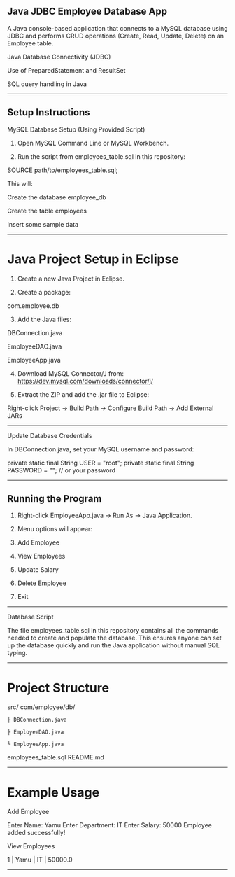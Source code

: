 ## Java JDBC Employee Database App

A Java console-based application that connects to a MySQL database using JDBC and performs CRUD operations (Create, Read, Update, Delete) on an Employee table.

Java Database Connectivity (JDBC)

Use of PreparedStatement and ResultSet

SQL query handling in Java



---

## Setup Instructions

 MySQL Database Setup (Using Provided Script)

1. Open MySQL Command Line or MySQL Workbench.


2. Run the script from employees_table.sql in this repository:



SOURCE path/to/employees_table.sql;

This will:

Create the database employee_db

Create the table employees

Insert some sample data



---

# Java Project Setup in Eclipse

1. Create a new Java Project in Eclipse.


2. Create a package:



com.employee.db

3. Add the Java files:

DBConnection.java

EmployeeDAO.java

EmployeeApp.java



4. Download MySQL Connector/J from:
https://dev.mysql.com/downloads/connector/j/


5. Extract the ZIP and add the .jar file to Eclipse:



Right-click Project → Build Path → Configure Build Path → Add External JARs


---

Update Database Credentials

In DBConnection.java, set your MySQL username and password:

private static final String USER = "root";
private static final String PASSWORD = ""; // or your password


---

 ## Running the Program

1. Right-click EmployeeApp.java → Run As → Java Application.


2. Menu options will appear:



1. Add Employee
2. View Employees
3. Update Salary
4. Delete Employee
5. Exit


---

 Database Script

The file employees_table.sql in this repository contains all the commands needed to create and populate the database.
This ensures anyone can set up the database quickly and run the Java application without manual SQL typing.


---
# Project Structure

src/
com/employee/db/
   
    ├ DBConnection.java
    
    ├ EmployeeDAO.java
    
    └ EmployeeApp.java
employees_table.sql
README.md


---

# Example Usage

Add Employee

Enter Name: Yamu
Enter Department: IT
Enter Salary: 50000
Employee added successfully!

View Employees

1 | Yamu | IT | 50000.0

--- 
